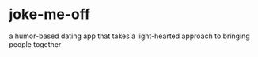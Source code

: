 # joke-me-off
a humor-based dating app that takes a light-hearted approach to bringing people together

